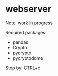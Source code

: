 # webserver
Note. work in progress

Required packages:
- pandas
- Crypto
- pycrypto
- pycryptodome

Stop by: CTRL+c